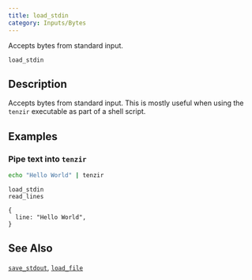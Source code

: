 ```yaml
---
title: load_stdin
category: Inputs/Bytes
---
```


Accepts bytes from standard input.

```tql
load_stdin
```

## Description

Accepts bytes from standard input. This is mostly useful when using the
`tenzir` executable as part of a shell script.

## Examples

### Pipe text into `tenzir`

```sh
echo "Hello World" | tenzir
```

```tql
load_stdin
read_lines
```

```tql
{
  line: "Hello World",
}
```

## See Also

[`save_stdout`](/reference/operators/save_stdout),
[`load_file`](/reference/operators/load_file)

